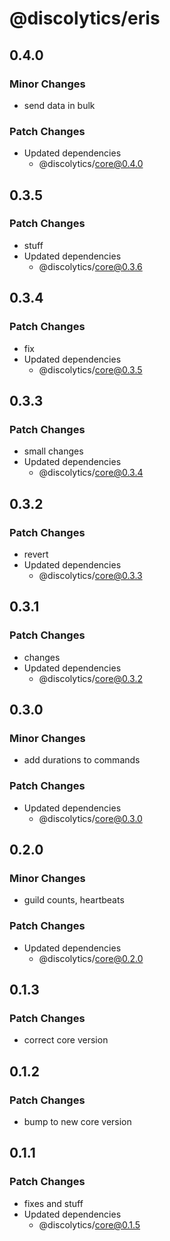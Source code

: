 # @discolytics/eris

## 0.4.0

### Minor Changes

- send data in bulk

### Patch Changes

- Updated dependencies
  - @discolytics/core@0.4.0

## 0.3.5

### Patch Changes

- stuff
- Updated dependencies
  - @discolytics/core@0.3.6

## 0.3.4

### Patch Changes

- fix
- Updated dependencies
  - @discolytics/core@0.3.5

## 0.3.3

### Patch Changes

- small changes
- Updated dependencies
  - @discolytics/core@0.3.4

## 0.3.2

### Patch Changes

- revert
- Updated dependencies
  - @discolytics/core@0.3.3

## 0.3.1

### Patch Changes

- changes
- Updated dependencies
  - @discolytics/core@0.3.2

## 0.3.0

### Minor Changes

- add durations to commands

### Patch Changes

- Updated dependencies
  - @discolytics/core@0.3.0

## 0.2.0

### Minor Changes

- guild counts, heartbeats

### Patch Changes

- Updated dependencies
  - @discolytics/core@0.2.0

## 0.1.3

### Patch Changes

- correct core version

## 0.1.2

### Patch Changes

- bump to new core version

## 0.1.1

### Patch Changes

- fixes and stuff
- Updated dependencies
  - @discolytics/core@0.1.5
